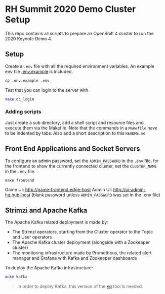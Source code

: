 # RH Summit 2020 Demo Cluster Setup

This repo contains all scripts to prepare an OpenShift 4 cluster to run the 2020 Keynote Demo 4.

## Setup

Create a `.env` file with all the required environment variables. An example env file [.env.example](.env.example) is included.

```bash
cp .env.example .env
```

Test that you can login to the server with

```bash
make oc_login
```

### Adding scripts

Just create a sub directory, add a shell script and resource files and execute them via the Makefile.
Note that the commands in a `Makefile` have to be indented by tabs.
Also add a short description to this `README.md`


## Front End Applications and Socket Servers
To configure an admin password, set the `ADMIN_PASSWORD` in the `.env` file.
for the frontend to show the currently connected cluster, set the `CLUSTER_NAME` in the `.env` file.
```
make frontend
```
Game UI: http://game-frontend.edge-host
Admin UI: http://ui-admin-hq.hub-host (blank password unless `ADMIN_PASSWORD` was set in the .env file)

## Strimzi and Apache Kafka

The Apache Kafka related deployment is made by:

* The Strimzi operators, starting from the Cluster operator to the Topic and User operators
* The Apache Kafka cluster deployment (alongside with a Zookeeper cluster)
* The monitoring infrastructure made by Prometheus, the related alert manager and Grafana with Kafka and Zookeeper dashboards

To deploy the Apache Kafka infrastructure:

```bash
make kafka
```

> In order to deploy Kafka, this version of the [yq](https://github.com/mikefarah/yq) tool is needed.